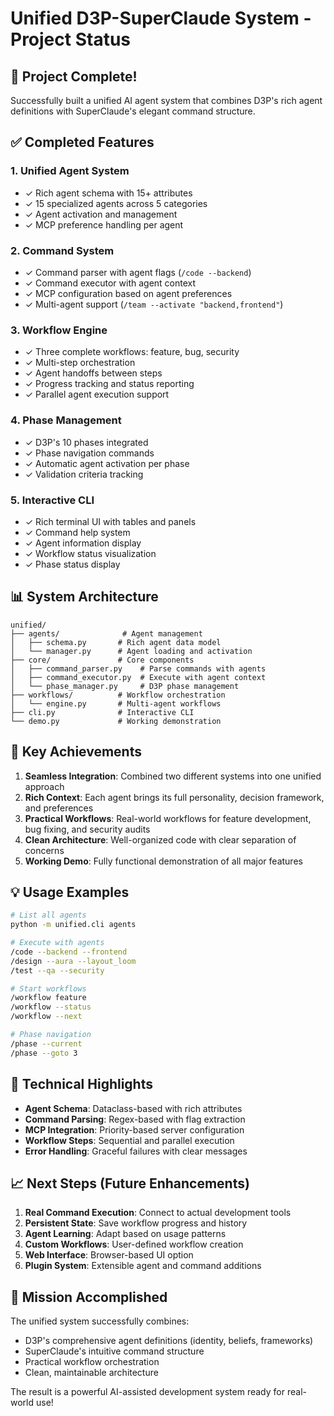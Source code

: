 # Unified D3P-SuperClaude System - Project Status

## 🎉 Project Complete!

Successfully built a unified AI agent system that combines D3P's rich agent definitions with SuperClaude's elegant command structure.

## ✅ Completed Features

### 1. **Unified Agent System** 
- ✓ Rich agent schema with 15+ attributes
- ✓ 15 specialized agents across 5 categories
- ✓ Agent activation and management
- ✓ MCP preference handling per agent

### 2. **Command System**
- ✓ Command parser with agent flags (`/code --backend`)
- ✓ Command executor with agent context
- ✓ MCP configuration based on agent preferences
- ✓ Multi-agent support (`/team --activate "backend,frontend"`)

### 3. **Workflow Engine**
- ✓ Three complete workflows: feature, bug, security
- ✓ Multi-step orchestration
- ✓ Agent handoffs between steps
- ✓ Progress tracking and status reporting
- ✓ Parallel agent execution support

### 4. **Phase Management**
- ✓ D3P's 10 phases integrated
- ✓ Phase navigation commands
- ✓ Automatic agent activation per phase
- ✓ Validation criteria tracking

### 5. **Interactive CLI**
- ✓ Rich terminal UI with tables and panels
- ✓ Command help system
- ✓ Agent information display
- ✓ Workflow status visualization
- ✓ Phase status display

## 📊 System Architecture

```
unified/
├── agents/              # Agent management
│   ├── schema.py       # Rich agent data model
│   └── manager.py      # Agent loading and activation
├── core/               # Core components
│   ├── command_parser.py    # Parse commands with agents
│   ├── command_executor.py  # Execute with agent context
│   └── phase_manager.py     # D3P phase management
├── workflows/          # Workflow orchestration
│   └── engine.py       # Multi-agent workflows
├── cli.py              # Interactive CLI
└── demo.py             # Working demonstration
```

## 🚀 Key Achievements

1. **Seamless Integration**: Combined two different systems into one unified approach
2. **Rich Context**: Each agent brings its full personality, decision framework, and preferences
3. **Practical Workflows**: Real-world workflows for feature development, bug fixing, and security audits
4. **Clean Architecture**: Well-organized code with clear separation of concerns
5. **Working Demo**: Fully functional demonstration of all major features

## 💡 Usage Examples

```bash
# List all agents
python -m unified.cli agents

# Execute with agents
/code --backend --frontend
/design --aura --layout_loom
/test --qa --security

# Start workflows
/workflow feature
/workflow --status
/workflow --next

# Phase navigation
/phase --current
/phase --goto 3
```

## 🔧 Technical Highlights

- **Agent Schema**: Dataclass-based with rich attributes
- **Command Parsing**: Regex-based with flag extraction
- **MCP Integration**: Priority-based server configuration
- **Workflow Steps**: Sequential and parallel execution
- **Error Handling**: Graceful failures with clear messages

## 📈 Next Steps (Future Enhancements)

1. **Real Command Execution**: Connect to actual development tools
2. **Persistent State**: Save workflow progress and history
3. **Agent Learning**: Adapt based on usage patterns
4. **Custom Workflows**: User-defined workflow creation
5. **Web Interface**: Browser-based UI option
6. **Plugin System**: Extensible agent and command additions

## 🎯 Mission Accomplished

The unified system successfully combines:
- D3P's comprehensive agent definitions (identity, beliefs, frameworks)
- SuperClaude's intuitive command structure
- Practical workflow orchestration
- Clean, maintainable architecture

The result is a powerful AI-assisted development system ready for real-world use!